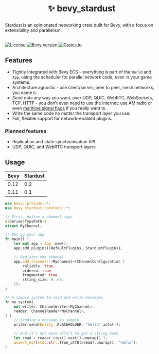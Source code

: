 <h1><p align="center">✨ bevy_stardust</p></h1>
Stardust is an opinionated networking crate built for Bevy, with a focus on extensibility and parallelism.
<br></br>

[![License](https://img.shields.io/badge/license-MIT_or_Apache_2.0-green?color=green)](./)
[![Bevy version](https://img.shields.io/badge/bevy-0.12-blue?color=blue)](https://bevyengine.org/)
[![Crates.io](https://img.shields.io/crates/v/bevy_stardust)](https://crates.io/crates/bevy_stardust)

## Features
- Tightly integrated with Bevy ECS - everything is part of the `World` and `App`, using the scheduler for parallel network code, even in your game systems.
- Architecture agnostic - use client/server, peer to peer, mesh networks, you name it.
- Send data any way you want, over UDP, QUIC, WebRTC, WebSockets, TCP, HTTP - you don't even need to use the Internet: use AM radio or even [maritime signal flags](https://en.wikipedia.org/wiki/International_maritime_signal_flags) if you really want to.
- Write the same code no matter the transport layer you use.
- Full, flexible support for network-enabled plugins.

### Planned features
- Replication and state synchronisation API
- UDP, QUIC, and WebRTC transport layers

## Usage
| Bevy | Stardust |
| ---- | -------- |
| 0.12 | 0.2      |
| 0.11 | 0.1      |

```rust
use bevy::prelude::*;
use bevy_stardust::prelude::*;

// First, define a channel type
#[derive(TypePath)]
struct MyChannel;

// Set up your app
fn main() {
    let mut app = App::new();
    app.add_plugins((DefaultPlugins, StardustPlugin));

    // Register the channel
    app.add_channel::<MyChannel>(ChannelConfiguration {
        reliable: true,
        ordered: true,
        fragmented: true,
        string_size: 0..=5,
    });
}

// A simple system to read and write messages
fn my_system(
    mut writer: ChannelWriter<MyChannel>,
    reader: ChannelReader<MyChannel>,
) {
    // Sending a message is simple
    writer.send(Entity::PLACEHOLDER, "hello".into());

    // And it's not much effort to get a string back
    let read = reader.iter().next().unwrap().1;
    assert_eq!(std::str::from_utf8(&read).unwrap(), "hello");
}
```